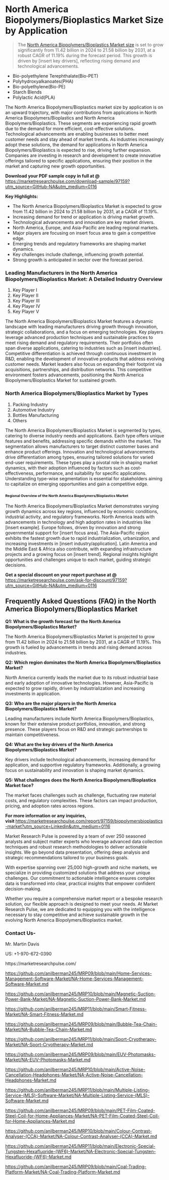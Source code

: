 <h1>North America Biopolymers/Bioplastics Market&nbsp;Size by Application</h1><blockquote><p>The <a href="https://marketresearchpulse.com/download-sample/97159?utm_source=GitHub-NA&amp;utm_medium=0116">North America Biopolymers/Bioplastics Market size</a> is set to grow significantly from 11.42 billion in 2024 to 21.58 billion by 2031, at a robust CAGR of 11.19% during the forecast period. This growth is driven by [insert key drivers], reflecting rising demand and technological advancements.</p></blockquote><ul><li>Bio-polyethylene Terephthalate(Bio-PET)<li> Polyhydroxyalkanoates(PHA)<li> Bio-polyethylene(Bio-PE)<li> Starch Blends<li> Polylactic Acid(PLA)</li></ul><p>The North America Biopolymers/Bioplastics market size by application is on an upward trajectory, with major contributions from applications in North America Biopolymers/Bioplastics and North America Biopolymers/Bioplastics. These segments are experiencing rapid growth due to the demand for more efficient, cost-effective solutions. Technological advancements are enabling businesses to better meet customer needs and stay ahead of market trends. As industries increasingly adopt these solutions, the demand for applications in North America Biopolymers/Bioplastics is expected to rise, driving further expansion. Companies are investing in research and development to create innovative offerings tailored to specific applications, ensuring their position in the market and capturing new growth opportunities.</p><p><strong>Download your PDF sample copy in full at @ </strong><a href="https://marketresearchpulse.com/download-sample/97159?utm_source=GitHub-NA&amp;utm_medium=0116">https://marketresearchpulse.com/download-sample/97159?utm_source=GitHub-NA&amp;utm_medium=0116</a></p><p><strong>Key Highlights: </strong></p><ul><li>The North America Biopolymers/Bioplastics Market is expected to grow from 11.42 billion in 2024 to 21.58 billion by 2031, at a CAGR of 11.19%.</li><li>Increasing demand for trend or application is driving market growth.</li><li>Technological advancements and innovation are key market drivers.</li><li>North America, Europe, and Asia-Pacific are leading regional markets.</li><li>Major players are focusing on insert focus area to gain a competitive edge.</li><li>Emerging trends and regulatory frameworks are shaping market dynamics.</li><li>Key challenges include challenge, influencing growth potential.</li><li>Strong growth is anticipated in sector over the forecast period.</li></ul><h3>Leading Manufacturers in the North America Biopolymers/Bioplastics Market: A Detailed Industry Overview</h3><ol><li>Key Player I</li><li>Key Player II</li><li>Key Player III</li><li>Key Player IV</li><li>Key Player V</li></ol><div class="flex max-w-full flex-col flex-grow"><div class="min-h-8 text-message flex w-full flex-col items-end gap-2 whitespace-normal break-words [.text-message+&amp;]:mt-5" dir="auto" data-message-author-role="assistant" data-message-id="fd8432e4-4910-450d-b182-61b7bfb0a01f" data-message-model-slug="gpt-4o"><div class="flex w-full flex-col gap-1 empty:hidden first:pt-[3px]"><div class="markdown prose w-full break-words dark:prose-invert light"><p>The North America Biopolymers/Bioplastics Market features a dynamic landscape with leading manufacturers driving growth through innovation, strategic collaborations, and a focus on emerging technologies. Key players leverage advanced production techniques and sustainable practices to meet rising demand and regulatory requirements. Their portfolios often span diverse applications, catering to industries such as [insert industries]. Competitive differentiation is achieved through continuous investment in R&amp;D, enabling the development of innovative products that address evolving customer needs. Market leaders also focus on expanding their footprint via acquisitions, partnerships, and distribution networks. This competitive environment fosters advancements, positioning the North America Biopolymers/Bioplastics Market for sustained growth.</p></div></div></div></div><h3>North America Biopolymers/Bioplastics Market by Types</h3><ol><li>Packing Industry<li> Automotive Industry<li> Bottles Manufacturing<li> Others</li></ol><div class="flex max-w-full flex-col flex-grow"><div class="min-h-8 text-message flex w-full flex-col items-end gap-2 whitespace-normal break-words [.text-message+&amp;]:mt-5" dir="auto" data-message-author-role="assistant" data-message-id="084470be-0bb7-4664-bddf-5156b4f41249" data-message-model-slug="gpt-4o-mini"><div class="flex w-full flex-col gap-1 empty:hidden first:pt-[3px]"><div class="markdown prose w-full break-words dark:prose-invert light"><p>The North America Biopolymers/Bioplastics Market is segmented by types, catering to diverse industry needs and applications. Each type offers unique features and benefits, addressing specific demands within the market. The segmentation allows manufacturers to target distinct customer bases and enhance product offerings. Innovation and technological advancements drive differentiation among types, ensuring tailored solutions for varied end-user requirements. These types play a pivotal role in shaping market dynamics, with their adoption influenced by factors such as cost-effectiveness, performance, and suitability for specific applications. Understanding type-wise segmentation is essential for stakeholders aiming to capitalize on emerging opportunities and gain a competitive edge.</p></div></div></div></div><h3><span style="font-size: 11px;">Regional Overview of the North America Biopolymers/Bioplastics Market</span></h3><div class="flex max-w-full flex-col flex-grow"><div class="min-h-8 text-message flex w-full flex-col items-end gap-2 whitespace-normal break-words [.text-message+&amp;]:mt-5" dir="auto" data-message-author-role="assistant" data-message-id="e9038762-ce64-4e30-91c9-9bd413514231" data-message-model-slug="gpt-4o-mini"><div class="flex w-full flex-col gap-1 empty:hidden first:pt-[3px]"><div class="markdown prose w-full break-words dark:prose-invert light"><p>The North America Biopolymers/Bioplastics Market demonstrates varying growth dynamics across key regions, influenced by economic conditions, industrial activity, and regulatory frameworks. North America leads with advancements in technology and high adoption rates in industries like [insert example]. Europe follows, driven by innovation and strong governmental support for [insert focus area]. The Asia-Pacific region exhibits the fastest growth due to rapid industrialization, urbanization, and increasing investments in [insert industry/application]. Latin America and the Middle East &amp; Africa also contribute, with expanding infrastructure projects and a growing focus on [insert trend]. Regional insights highlight opportunities and challenges unique to each market, guiding strategic decisions.</p></div></div></div></div><p><strong>Get a special discount on your report purchase at @ </strong><a href="https://marketresearchpulse.com/ask-for-discount/97159?utm_source=GitHub-NA&amp;utm_medium=0116">https://marketresearchpulse.com/ask-for-discount/97159?utm_source=GitHub-NA&amp;utm_medium=0116</a></p><h2>Frequently Asked Questions (FAQ) in the North America Biopolymers/Bioplastics Market</h2><p><strong>Q1: What is the growth forecast for the North America Biopolymers/Bioplastics Market?</strong></p><p>The North America Biopolymers/Bioplastics Market is projected to grow from 11.42 billion in 2024 to 21.58 billion by 2031, at a CAGR of 11.19%. This growth is fueled by advancements in trends and rising demand across industries.</p><p><strong>Q2: Which region dominates the North America Biopolymers/Bioplastics Market?</strong></p><p>North America currently leads the market due to its robust industrial base and early adoption of innovative technologies. However, Asia-Pacific is expected to grow rapidly, driven by industrialization and increasing investments in application.</p><p><strong>Q3: Who are the major players in the North America Biopolymers/Bioplastics Market?</strong></p><p>Leading manufacturers include North America Biopolymers/Bioplastics, known for their extensive product portfolios, innovation, and strong presence. These players focus on R&amp;D and strategic partnerships to maintain competitiveness.</p><p><strong>Q4: What are the key drivers of the North America Biopolymers/Bioplastics Market?</strong></p><p>Key drivers include technological advancements, increasing demand for application, and supportive regulatory frameworks. Additionally, a growing focus on sustainability and innovation is shaping market dynamics.</p><p><strong>Q5: What challenges does the North America Biopolymers/Bioplastics Market face?</strong></p><p>The market faces challenges such as challenge, fluctuating raw material costs, and regulatory complexities. These factors can impact production, pricing, and adoption rates across regions.</p><p><strong>For more information or any inquiries, visit&nbsp;</strong><a href="https://marketresearchpulse.com/report/97159/biopolymersbioplastics-market?utm_source=Linkedin&utm_medium=0116">https://marketresearchpulse.com/report/97159/biopolymersbioplastics-market?utm_source=Linkedin&utm_medium=0116</a></p><p>Market Research Pulse is powered by a team of over 250 seasoned analysts and subject matter experts who leverage advanced data collection techniques and robust research methodologies to deliver actionable insights. We go beyond data presentation, offering deep analysis and strategic recommendations tailored to your business goals.</p><p>With expertise spanning over 25,000 high-growth and niche markets, we specialize in providing customized solutions that address your unique challenges. Our commitment to actionable intelligence ensures complex data is transformed into clear, practical insights that empower confident decision-making.</p><p>Whether you require a comprehensive market report or a bespoke research solution, our flexible approach is designed to meet your needs. At Market Research Pulse, we are dedicated to equipping you with the intelligence necessary to stay competitive and achieve sustainable growth in the evolving North America Biopolymers/Bioplastics market.</p><h3><strong>Contact Us-</strong></h3><p>Mr. Martin Davis</p><p>US: +1-970-672-0390</p><p>https://marketresearchpulse.com/</p><p><a href="https://github.com/anilberman245/MRP09/blob/main/Home-Services-Management-Software-Market/NA-Home-Services-Management-Software-Market.md">https://github.com/anilberman245/MRP09/blob/main/Home-Services-Management-Software-Market/NA-Home-Services-Management-Software-Market.md</a></p><p><a href="https://github.com/anilberman245/MRP10/blob/main/Magnetic-Suction-Power-Bank-Market/NA-Magnetic-Suction-Power-Bank-Market.md">https://github.com/anilberman245/MRP10/blob/main/Magnetic-Suction-Power-Bank-Market/NA-Magnetic-Suction-Power-Bank-Market.md</a></p><p><a href="https://github.com/anilberman245/MRP11/blob/main/Smart-Fitness-Market/NA-Smart-Fitness-Market.md">https://github.com/anilberman245/MRP11/blob/main/Smart-Fitness-Market/NA-Smart-Fitness-Market.md</a></p><p><a href="https://github.com/anilberman245/MRP09/blob/main/Bubble-Tea-Chain-Market/NA-Bubble-Tea-Chain-Market.md">https://github.com/anilberman245/MRP09/blob/main/Bubble-Tea-Chain-Market/NA-Bubble-Tea-Chain-Market.md</a></p><p><a href="https://github.com/anilberman245/MRP11/blob/main/Sport-Cryotherapy-Market/NA-Sport-Cryotherapy-Market.md">https://github.com/anilberman245/MRP11/blob/main/Sport-Cryotherapy-Market/NA-Sport-Cryotherapy-Market.md</a></p><p><a href="https://github.com/anilberman245/MRP09/blob/main/EUV-Photomasks-Market/NA-EUV-Photomasks-Market.md">https://github.com/anilberman245/MRP09/blob/main/EUV-Photomasks-Market/NA-EUV-Photomasks-Market.md</a></p><p><a href="https://github.com/anilberman245/MRP10/blob/main/Active-Noise-Cancellation-Headphones-Market/NA-Active-Noise-Cancellation-Headphones-Market.md">https://github.com/anilberman245/MRP10/blob/main/Active-Noise-Cancellation-Headphones-Market/NA-Active-Noise-Cancellation-Headphones-Market.md</a></p><p><a href="https://github.com/anilberman245/MRP11/blob/main/Multiple-Listing-Service-(MLS)-Software-Market/NA-Multiple-Listing-Service-(MLS)-Software-Market.md">https://github.com/anilberman245/MRP11/blob/main/Multiple-Listing-Service-(MLS)-Software-Market/NA-Multiple-Listing-Service-(MLS)-Software-Market.md</a></p><p><a href="https://github.com/anilberman245/MRP09/blob/main/PET-Film-Coated-Steel-Coil-for-Home-Appliances-Market/NA-PET-Film-Coated-Steel-Coil-for-Home-Appliances-Market.md">https://github.com/anilberman245/MRP09/blob/main/PET-Film-Coated-Steel-Coil-for-Home-Appliances-Market/NA-PET-Film-Coated-Steel-Coil-for-Home-Appliances-Market.md</a></p><p><a href="https://github.com/anilberman245/MRP10/blob/main/Colour-Contrast-Analyser-(CCA)-Market/NA-Colour-Contrast-Analyser-(CCA)-Market.md">https://github.com/anilberman245/MRP10/blob/main/Colour-Contrast-Analyser-(CCA)-Market/NA-Colour-Contrast-Analyser-(CCA)-Market.md</a></p><p><a href="https://github.com/anilberman245/MRP11/blob/main/Electronic-Special-Tungsten-Hexafluoride-(WF6)-Market/NA-Electronic-Special-Tungsten-Hexafluoride-(WF6)-Market.md">https://github.com/anilberman245/MRP11/blob/main/Electronic-Special-Tungsten-Hexafluoride-(WF6)-Market/NA-Electronic-Special-Tungsten-Hexafluoride-(WF6)-Market.md</a></p><p><a href="https://github.com/anilberman245/MRP09/blob/main/Coal-Trading-Platform-Market/NA-Coal-Trading-Platform-Market.md">https://github.com/anilberman245/MRP09/blob/main/Coal-Trading-Platform-Market/NA-Coal-Trading-Platform-Market.md</a></p>
